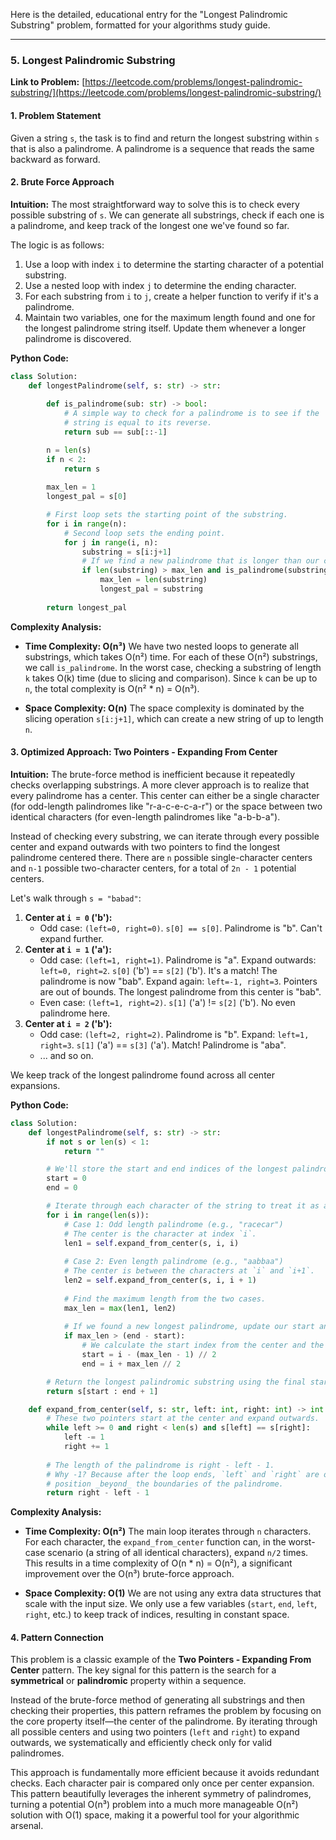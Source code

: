 Here is the detailed, educational entry for the "Longest Palindromic Substring" problem, formatted for your algorithms study guide.

---

### **5. Longest Palindromic Substring**
**Link to Problem:** [https://leetcode.com/problems/longest-palindromic-substring/](https://leetcode.com/problems/longest-palindromic-substring/)

#### **1. Problem Statement**
Given a string `s`, the task is to find and return the longest substring within `s` that is also a palindrome. A palindrome is a sequence that reads the same backward as forward.

#### **2. Brute Force Approach**
**Intuition:**
The most straightforward way to solve this is to check every possible substring of `s`. We can generate all substrings, check if each one is a palindrome, and keep track of the longest one we've found so far.

The logic is as follows:
1.  Use a loop with index `i` to determine the starting character of a potential substring.
2.  Use a nested loop with index `j` to determine the ending character.
3.  For each substring from `i` to `j`, create a helper function to verify if it's a palindrome.
4.  Maintain two variables, one for the maximum length found and one for the longest palindrome string itself. Update them whenever a longer palindrome is discovered.

**Python Code:**
```python
class Solution:
    def longestPalindrome(self, s: str) -> str:
        
        def is_palindrome(sub: str) -> bool:
            # A simple way to check for a palindrome is to see if the
            # string is equal to its reverse.
            return sub == sub[::-1]

        n = len(s)
        if n < 2:
            return s
            
        max_len = 1
        longest_pal = s[0]

        # First loop sets the starting point of the substring.
        for i in range(n):
            # Second loop sets the ending point.
            for j in range(i, n):
                substring = s[i:j+1]
                # If we find a new palindrome that is longer than our current max...
                if len(substring) > max_len and is_palindrome(substring):
                    max_len = len(substring)
                    longest_pal = substring
                    
        return longest_pal

```
**Complexity Analysis:**

*   **Time Complexity: O(n³)**
    We have two nested loops to generate all substrings, which takes O(n²) time. For each of these O(n²) substrings, we call `is_palindrome`. In the worst case, checking a substring of length `k` takes O(k) time (due to slicing and comparison). Since `k` can be up to `n`, the total complexity is O(n² * n) = O(n³).

*   **Space Complexity: O(n)**
    The space complexity is dominated by the slicing operation `s[i:j+1]`, which can create a new string of up to length `n`.

#### **3. Optimized Approach: Two Pointers - Expanding From Center**
**Intuition:**
The brute-force method is inefficient because it repeatedly checks overlapping substrings. A more clever approach is to realize that every palindrome has a center. This center can either be a single character (for odd-length palindromes like "r-a-c-e-c-a-r") or the space between two identical characters (for even-length palindromes like "a-b-b-a").

Instead of checking every substring, we can iterate through every possible center and expand outwards with two pointers to find the longest palindrome centered there. There are `n` possible single-character centers and `n-1` possible two-character centers, for a total of `2n - 1` potential centers.

Let's walk through `s = "babad"`:
1.  **Center at `i = 0` ('b'):**
    *   Odd case: `(left=0, right=0)`. `s[0] == s[0]`. Palindrome is "b". Can't expand further.
2.  **Center at `i = 1` ('a'):**
    *   Odd case: `(left=1, right=1)`. Palindrome is "a". Expand outwards: `left=0, right=2`. `s[0]` ('b') == `s[2]` ('b'). It's a match! The palindrome is now "bab". Expand again: `left=-1, right=3`. Pointers are out of bounds. The longest palindrome from this center is "bab".
    *   Even case: `(left=1, right=2)`. `s[1]` ('a') != `s[2]` ('b'). No even palindrome here.
3.  **Center at `i = 2` ('b'):**
    *   Odd case: `(left=2, right=2)`. Palindrome is "b". Expand: `left=1, right=3`. `s[1]` ('a') == `s[3]` ('a'). Match! Palindrome is "aba".
    *   ... and so on.

We keep track of the longest palindrome found across all center expansions.

**Python Code:**
```python
class Solution:
    def longestPalindrome(self, s: str) -> str:
        if not s or len(s) < 1:
            return ""

        # We'll store the start and end indices of the longest palindrome found so far.
        start = 0
        end = 0

        # Iterate through each character of the string to treat it as a potential center.
        for i in range(len(s)):
            # Case 1: Odd length palindrome (e.g., "racecar")
            # The center is the character at index `i`.
            len1 = self.expand_from_center(s, i, i)
            
            # Case 2: Even length palindrome (e.g., "aabbaa")
            # The center is between the characters at `i` and `i+1`.
            len2 = self.expand_from_center(s, i, i + 1)
            
            # Find the maximum length from the two cases.
            max_len = max(len1, len2)
            
            # If we found a new longest palindrome, update our start and end indices.
            if max_len > (end - start):
                # We calculate the start index from the center and the length.
                start = i - (max_len - 1) // 2
                end = i + max_len // 2

        # Return the longest palindromic substring using the final start and end indices.
        return s[start : end + 1]

    def expand_from_center(self, s: str, left: int, right: int) -> int:
        # These two pointers start at the center and expand outwards.
        while left >= 0 and right < len(s) and s[left] == s[right]:
            left -= 1
            right += 1
        
        # The length of the palindrome is right - left - 1.
        # Why -1? Because after the loop ends, `left` and `right` are one
        # position _beyond_ the boundaries of the palindrome.
        return right - left - 1
```
**Complexity Analysis:**

*   **Time Complexity: O(n²)**
    The main loop iterates through `n` characters. For each character, the `expand_from_center` function can, in the worst-case scenario (a string of all identical characters), expand `n/2` times. This results in a time complexity of O(n * n) = O(n²), a significant improvement over the O(n³) brute-force approach.

*   **Space Complexity: O(1)**
    We are not using any extra data structures that scale with the input size. We only use a few variables (`start`, `end`, `left`, `right`, etc.) to keep track of indices, resulting in constant space.

#### **4. Pattern Connection**
This problem is a classic example of the **Two Pointers - Expanding From Center** pattern. The key signal for this pattern is the search for a **symmetrical** or **palindromic** property within a sequence.

Instead of the brute-force method of generating all substrings and then checking their properties, this pattern reframes the problem by focusing on the core property itself—the center of the palindrome. By iterating through all possible centers and using two pointers (`left` and `right`) to expand outwards, we systematically and efficiently check only for valid palindromes.

This approach is fundamentally more efficient because it avoids redundant checks. Each character pair is compared only once per center expansion. This pattern beautifully leverages the inherent symmetry of palindromes, turning a potential O(n³) problem into a much more manageable O(n²) solution with O(1) space, making it a powerful tool for your algorithmic arsenal.